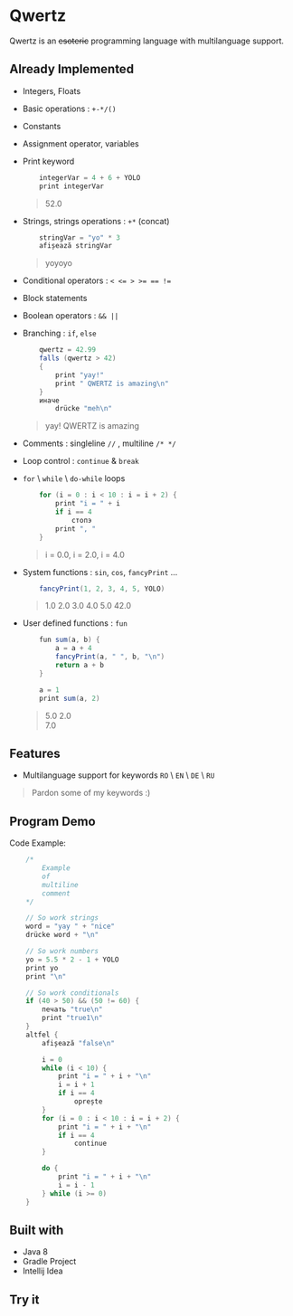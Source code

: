 # Qwertz
Qwertz is an ~~esoteric~~ programming language with multilanguage support.

## Already Implemented
* Integers, Floats 
* Basic operations : `+-*/()`
* Constants 
* Assignment operator, variables
* Print keyword  
    
    ```scala
        integerVar = 4 + 6 + YOLO
        print integerVar
    ```
    > 52.0  
      
* Strings, strings operations : `+*` (concat)  
    
    ```scala
        stringVar = "yo" * 3
        afișează stringVar
    ```
    > yoyoyo  
  
* Conditional operators : `< <= > >= == !=`
* Block statements 
* Boolean operators : `&& ||`
* Branching : `if`, `else`  
    
    ```scala
        qwertz = 42.99
        falls (qwertz > 42) 
        {
            print "yay!"
            print " QWERTZ is amazing\n"
        }
        иначе
            drücke "meh\n" 
    ```
    > yay! QWERTZ is amazing  
  
* Comments : singleline `//` , multiline `/* */` 
* Loop control : `continue` & `break`
* `for` \ `while` \ `do-while` loops  
    
    ```scala
        for (i = 0 : i < 10 : i = i + 2) {
            print "i = " + i
            if i == 4
                стопэ
            print ", "
        }
    ```
    > i = 0.0, i = 2.0, i = 4.0  
  
* System functions : `sin`, `cos`, `fancyPrint` ...  

    ```scala
        fancyPrint(1, 2, 3, 4, 5, YOLO)
    ```
    > 1.0 2.0 3.0 4.0 5.0 42.0  

* User defined functions : `fun`  
     
    ```scala
        fun sum(a, b) {
            a = a + 4
            fancyPrint(a, " ", b, "\n")
            return a + b
        }

        a = 1
        print sum(a, 2)
    ```
    > 5.0 2.0  
    > 7.0  
  
  
## Features
* Multilanguage support for keywords `RO` \ `EN` \ `DE` \ `RU`
> Pardon some of my keywords :)


## Program Demo
Code Example:
```scala
    /*
        Example
        of
        multiline
        comment
    */

    // So work strings
    word = "yay " + "nice"
    drücke word + "\n"

    // So work numbers
    yo = 5.5 * 2 - 1 + YOLO
    print yo
    print "\n"

    // So work conditionals
    if (40 > 50) && (50 != 60) {
        печать "true\n"
        print "true1\n"
    }
    altfel {
        afișează "false\n"

        i = 0
        while (i < 10) {
            print "i = " + i + "\n"
            i = i + 1
            if i == 4
                oprește
        }
        for (i = 0 : i < 10 : i = i + 2) {
            print "i = " + i + "\n"
            if i == 4
                continue
        }

        do {
            print "i = " + i + "\n"
            i = i - 1
        } while (i >= 0)
    }
```

## Built with
* Java 8
* Gradle Project
* Intellij Idea

## Try it
